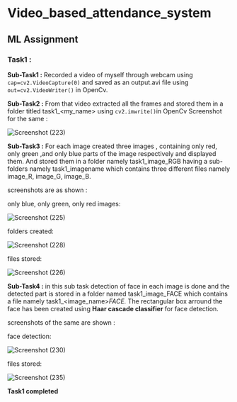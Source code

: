 # Video_based_attendance_system
## ML Assignment
### Task1 :
**Sub-Task1 :**
Recorded a video of myself through webcam using `cap=cv2.VideoCapture(0)` and saved as an output.avi file using `out=cv2.VideoWriter()` in OpenCv.

**Sub-Task2 :**
From that video extracted  all the frames and stored them in a folder titled task1_<my_name> using `cv2.imwrite()`in OpenCv
Screenshot for the same :

![Screenshot (223)](https://user-images.githubusercontent.com/76279662/125521035-b645a86c-2238-4367-ad90-54993604291b.png)

**Sub-Task3 :**
For each image created three images , containing only red, only green ,and only blue parts of the image respectively and displayed them. And stored them in a folder namely 
task1_image_RGB having a sub-folders namely task1_imagename which contains three different files namely image_R, image_G, image_B.

screenshots are as shown :

only blue, only green, only red images:

![Screenshot (225)](https://user-images.githubusercontent.com/76279662/125522944-70545183-d94c-4771-8d6c-c719f86ed943.png)

folders created:

![Screenshot (228)](https://user-images.githubusercontent.com/76279662/125523308-839827f7-bc6b-49df-8a1c-f6313a5b7654.png)

files stored:

![Screenshot (226)](https://user-images.githubusercontent.com/76279662/125523452-933390e6-dbf9-4d1e-b053-20c86b090ecc.png)

**Sub-Task4 :**
in this sub task detection of face in each image is done and the detected part is stored in a folder named task1_image_FACE which contains a file
namely task1_<image_name>_FACE._
The rectangular box arround the face has been created using **Haar cascade classifier** for face detection.

screenshots of the same are shown :

face detection:

![Screenshot (230)](https://user-images.githubusercontent.com/76279662/125525118-bc246b6e-6275-49f1-bf06-d45623dbba41.png)

files stored:

![Screenshot (235)](https://user-images.githubusercontent.com/76279662/125526777-e7233d84-ae44-4cd7-b9ac-00fcdfc276a2.png)

**Task1 completed**




